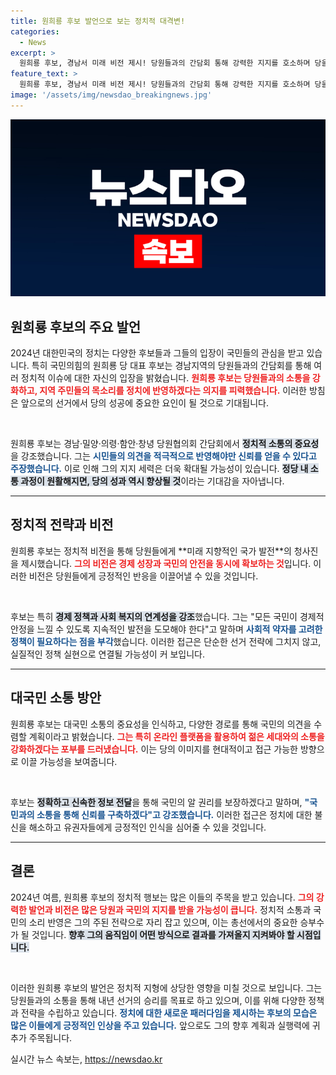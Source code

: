 ```yaml
---
title: 원희룡 후보 발언으로 보는 정치적 대격변!
categories:
  - News
excerpt: >
  원희룡 후보, 경남서 미래 비전 제시! 당원들과의 간담회 통해 강력한 지지를 호소하며 당을 혁신할 구상을 밝혔다. 그의 발언이 정치 지형을 바꿀까?
feature_text: >
  원희룡 후보, 경남서 미래 비전 제시! 당원들과의 간담회 통해 강력한 지지를 호소하며 당을 혁신할 구상을 밝혔다. 그의 발언이 정치 지형을 바꿀까?
image: '/assets/img/newsdao_breakingnews.jpg'
---
```


<p><img src="/assets/img/newsdao_breakingnews.jpg" alt="bookingtag 속보" /></p>

<h2 data-ke-size="size26">원희룡 후보의 주요 발언</h2>

<p data-ke-size="size16">2024년 대한민국의 정치는 다양한 후보들과 그들의 입장이 국민들의 관심을 받고 있습니다. 특히 국민의힘의 원희룡 당 대표 후보는 경남지역의 당원들과의 간담회를 통해 여러 정치적 이슈에 대한 자신의 입장을 밝혔습니다. <b><span style="color: #ee2323;">원희룡 후보는 당원들과의 소통을 강화하고, 지역 주민들의 목소리를 정치에 반영하겠다는 의지를 피력했습니다.</span></b> 이러한 방침은 앞으로의 선거에서 당의 성공에 중요한 요인이 될 것으로 기대됩니다.</p>

<p data-ke-size="size16">&nbsp;</p>

<p>원희룡 후보는 경남·밀양·의령·함안·창녕 당원협의회 간담회에서 <b><span style="background-color: #21538527;">정치적 소통의 중요성</span></b>을 강조했습니다. 그는 <b><span style="color: #1a5490;">시민들의 의견을 적극적으로 반영해야만 신뢰를 얻을 수 있다고 주장했습니다.</span></b> 이로 인해 그의 지지 세력은 더욱 확대될 가능성이 있습니다. <b><span style="background-color: #21538527;">정당 내 소통 과정이 원활해지면, 당의 성과 역시 향상될 것</span></b>이라는 기대감을 자아냅니다.</p>

<hr>

<h2 data-ke-size="size26">정치적 전략과 비전</h2>

<p data-ke-size="size16">원희룡 후보는 정치적 비전을 통해 당원들에게 **미래 지향적인 국가 발전**의 청사진을 제시했습니다. <b><span style="color: #ee2323;">그의 비전은 경제 성장과 국민의 안전을 동시에 확보하는 것</span></b>입니다. 이러한 비전은 당원들에게 긍정적인 반응을 이끌어낼 수 있을 것입니다.</p>

<p data-ke-size="size16">&nbsp;</p>

<p>후보는 특히 <b><span style="background-color: #21538527;">경제 정책과 사회 복지의 연계성을 강조</span></b>했습니다. 그는 "모든 국민이 경제적 안정을 느낄 수 있도록 지속적인 발전을 도모해야 한다"고 말하며 <b><span style="color: #1a5490;">사회적 약자를 고려한 정책이 필요하다는 점을 부각</span></b>했습니다. 이러한 접근은 단순한 선거 전략에 그치지 않고, 실질적인 정책 실현으로 연결될 가능성이 커 보입니다.</p>

<hr>

<h2 data-ke-size="size26">대국민 소통 방안</h2>

<p data-ke-size="size16">원희룡 후보는 대국민 소통의 중요성을 인식하고, 다양한 경로를 통해 국민의 의견을 수렴할 계획이라고 밝혔습니다. <b><span style="color: #ee2323;">그는 특히 온라인 플랫폼을 활용하여 젊은 세대와의 소통을 강화하겠다는 포부를 드러냈습니다.</span></b> 이는 당의 이미지를 현대적이고 접근 가능한 방향으로 이끌 가능성을 보여줍니다.</p>

<p data-ke-size="size16">&nbsp;</p>

<p>후보는 <b><span style="background-color: #21538527;">정확하고 신속한 정보 전달</span></b>을 통해 국민의 알 권리를 보장하겠다고 말하며, <b><span style="color: #1a5490;">"국민과의 소통을 통해 신뢰를 구축하겠다"고 강조했습니다.</span></b> 이러한 접근은 정치에 대한 불신을 해소하고 유권자들에게 긍정적인 인식을 심어줄 수 있을 것입니다.</p>

<hr>

<h2 data-ke-size="size26">결론</h2>

<p data-ke-size="size16">2024년 여름, 원희룡 후보의 정치적 행보는 많은 이들의 주목을 받고 있습니다. <b><span style="color: #ee2323;">그의 강력한 발언과 비전은 많은 당원과 국민의 지지를 받을 가능성이 큽니다.</span></b> 정치적 소통과 국민의 소리 반영은 그의 주된 전략으로 자리 잡고 있으며, 이는 총선에서의 중요한 승부수가 될 것입니다. <b><span style="background-color: #21538527;">향후 그의 움직임이 어떤 방식으로 결과를 가져올지 지켜봐야 할 시점입니다.</span></b></p>

<p data-ke-size="size16">&nbsp;</p>

<p>이러한 원희룡 후보의 발언은 정치적 지형에 상당한 영향을 미칠 것으로 보입니다. 그는 당원들과의 소통을 통해 내년 선거의 승리를 목표로 하고 있으며, 이를 위해 다양한 정책과 전략을 수립하고 있습니다. <b><span style="color: #1a5490;">정치에 대한 새로운 패러다임을 제시하는 후보의 모습은 많은 이들에게 긍정적인 인상을 주고 있습니다.</span></b> 앞으로도 그의 향후 계획과 실행력에 귀추가 주목됩니다.</p>
실시간 뉴스 속보는, <a href="https://newsdao.kr" rel="dofollow">https://newsdao.kr</a>


